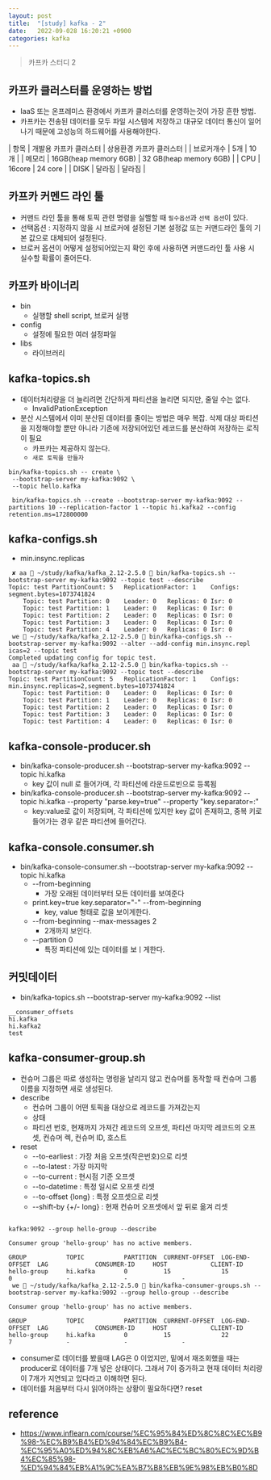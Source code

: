 ```yaml
---
layout: post
title:  "[study] kafka - 2"
date:   2022-09-028 16:20:21 +0900
categories: kafka
---
```


> 카프카 스터디 2

## 카프카 클러스터를 운영하는 방법
- IaaS 또는 온프레미스 환경에서 카프카 클러스터를 운영하는것이 가장 흔한 방법.
- 카프카는 전송된 데이터를 모두 파일 시스템에 저장하고 대규모 데이터 통신이 일어나기 때문에 고성능의 하드웨어를 사용해야한다.

| 항목 | 개발용 카프카 클러스터 | 상용환경 카프카 클러스터 |
| 브로커개수 | 5개 | 10개 |
| 메모리 | 16GB(heap memory 6GB) | 32 GB(heap memory 6GB) |
| CPU | 16core | 24 core |
| DISK | 달라짐 | 달라짐 |

## 카프카 커멘드 라인 툴
- 커맨드 라인 툴을 통해 토픽 관련 명령을 실핼할 때 `필수옵션`과 `선택 옵션`이 있다.
- 선택옵션 : 지정하지 않을 시 브로커에 설정된 기본 설정값 또는 커맨드라인 툴의 기본 값으로 대체되어 설정된다.
- 브로커 옵션이 어떻게 설정되어있는지 확인 후에 사용하면 커맨드라인 툴 사용 시 실수할 확률이 줄어든다.

## 카프카 바이너리
- bin
    - 실행할 shell script, 브로커 실행
- config
    - 설정에 필요한 여러 설정파일
- libs
    - 라이브러리

## kafka-topics.sh
- 데이터처리량을 더 늘리려면 간단하게 파티션을 늘리면 되지만, 줄일 수는 없다.
    - InvalidPationException
- 분산 시스템에서 이미 분산된 데이터를 줄이는 방법은 매우 복잡. 삭제 대상 파티션을 지정해야할 뿐만 아니라 기존에 저장되어있던 레코드를 분산하여 저장하는 로직이 필요
    - 카프카는 제공하지 않는다.
    - `새로 토픽을 만들자`

~~~
bin/kafka-topics.sh -- create \
 --bootstrap-server my-kafka:9092 \
 --topic hello.kafka

 bin/kafka-topics.sh --create --bootstrap-server my-kafka:9092 --partitions 10 --replication-factor 1 --topic hi.kafka2 --config retention.ms=172800000
~~~

## kafka-configs.sh
- min.insync.replicas
~~~
 ✘ aa  ~/study/kafka/kafka_2.12-2.5.0  bin/kafka-topics.sh --bootstrap-server my-kafka:9092 --topic test --describe
Topic: test	PartitionCount: 5	ReplicationFactor: 1	Configs: segment.bytes=1073741824
	Topic: test	Partition: 0	Leader: 0	Replicas: 0	Isr: 0
	Topic: test	Partition: 1	Leader: 0	Replicas: 0	Isr: 0
	Topic: test	Partition: 2	Leader: 0	Replicas: 0	Isr: 0
	Topic: test	Partition: 3	Leader: 0	Replicas: 0	Isr: 0
	Topic: test	Partition: 4	Leader: 0	Replicas: 0	Isr: 0
 we  ~/study/kafka/kafka_2.12-2.5.0  bin/kafka-configs.sh --bootstrap-server my-kafka:9092 --alter --add-config min.insync.repl
icas=2 --topic test
Completed updating config for topic test.
 aa  ~/study/kafka/kafka_2.12-2.5.0  bin/kafka-topics.sh --bootstrap-server my-kafka:9092 --topic test --describe
Topic: test	PartitionCount: 5	ReplicationFactor: 1	Configs: min.insync.replicas=2,segment.bytes=1073741824
	Topic: test	Partition: 0	Leader: 0	Replicas: 0	Isr: 0
	Topic: test	Partition: 1	Leader: 0	Replicas: 0	Isr: 0
	Topic: test	Partition: 2	Leader: 0	Replicas: 0	Isr: 0
	Topic: test	Partition: 3	Leader: 0	Replicas: 0	Isr: 0
	Topic: test	Partition: 4	Leader: 0	Replicas: 0	Isr: 0
~~~

## kafka-console-producer.sh
- bin/kafka-console-producer.sh --bootstrap-server my-kafka:9092 --topic hi.kafka
	- key 값이 null 로 들어가며, 각 파티션에 라운드로빈으로 등록됨
- bin/kafka-console-producer.sh --bootstrap-server my-kafka:9092 --topic hi.kafka --property "parse.key=true" --property "key.separator=:"
	- key:value로 값이 저장되며, 각 파티션에 있지만 key 값이 존재하고, 중복 키로 들어가는 경우 같은 파티션에 들어간다.

## kafka-console.consumer.sh
- bin/kafka-console-consumer.sh --bootstrap-server my-kafka:9092 --topic hi.kafka
	-  --from-beginning
		- 가장 오래된 데이터부터 모든 데이터를 보여준다
	- print.key=true key.separator="-" --from-beginning
		- key, value 형태로 값을 보이게한다.
	-  --from-beginning --max-messages 2
		- 2개까지 보인다.
	- --partition 0
		- 특정 파티션에 있는 데이터를 보ㅣ게한다. 

## 커밋데이터
- bin/kafka-topics.sh --bootstrap-server my-kafka:9092 --list
~~~
__consumer_offsets
hi.kafka
hi.kafka2
test
~~~

## kafka-consumer-group.sh
- 컨슈머 그룹은 따로 생성하는 명령을 날리지 않고 컨슈머를 동작할 때 컨슈머 그룹이름을 지정하면 새로 생성된다.
- describe
	- 컨슈머 그룹이 어떤 토픽을 대상으로 레코드를 가져갔는지
	- 상태
	- 파티션 번호, 현재까지 가져간 레코드의 오프셋, 파티션 마지막 레코드의 오프셋, 컨슈머 렉, 컨슈머 ID, 호스트
- reset
	- --to-earliest : 가장 처음 오프셋(작은번호)으로 리셋
	- --to-latest : 가장 마지막
	- --to-current : 현시점 기준 오프셋
 	- --to-datetime : 특정 일시로 오프셋 리셋
	- --to-offset {long} : 특정 오프셋으로 리셋
	- --shift-by {+/- long} : 현재 컨슈머 오프셋에서 앞 뒤로 옮겨 리셋

~~~

kafka:9092 --group hello-group --describe

Consumer group 'hello-group' has no active members.

GROUP           TOPIC           PARTITION  CURRENT-OFFSET  LOG-END-OFFSET  LAG             CONSUMER-ID     HOST            CLIENT-ID
hello-group     hi.kafka        0          15              15              0               -               -               -
 we  ~/study/kafka/kafka_2.12-2.5.0  bin/kafka-consumer-groups.sh --bootstrap-server my-kafka:9092 --group hello-group --describe

Consumer group 'hello-group' has no active members.

GROUP           TOPIC           PARTITION  CURRENT-OFFSET  LOG-END-OFFSET  LAG             CONSUMER-ID     HOST            CLIENT-ID
hello-group     hi.kafka        0          15              22              7               -               -               -
~~~

- consumer로 데이터를 봤을때 LAG은 0 이었지만, 밑에서 재조회했을 때는 producer로 데이터를 7개 넣은 상태이다. 그래서 7이 증가하고 현재 데이터 처리량이 7개가 지연되고 있다라고 이해하면 된다.
- 데이터를 처음부터 다시 읽어야하는 상황이 필요하다면? reset


## reference
- https://www.inflearn.com/course/%EC%95%84%ED%8C%8C%EC%B9%98-%EC%B9%B4%ED%94%84%EC%B9%B4-%EC%95%A0%ED%94%8C%EB%A6%AC%EC%BC%80%EC%9D%B4%EC%85%98-%ED%94%84%EB%A1%9C%EA%B7%B8%EB%9E%98%EB%B0%8D